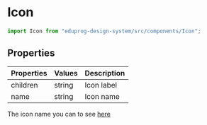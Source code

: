 # Icon

```js
import Icon from "eduprog-design-system/src/components/Icon";
```

## Properties

| Properties | Values | Description |
| ---------- | ------ | ----------- |
| children   | string | Icon label  |
| name       | string | Icon name   |

The icon name you can to see [here](https://fonts.google.com/icons)
